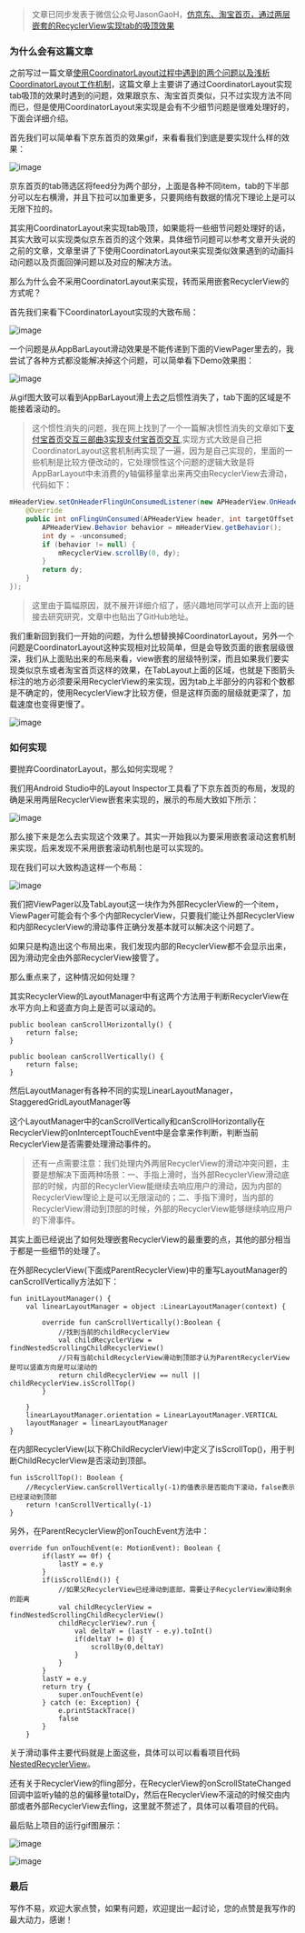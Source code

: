 > 文章已同步发表于微信公众号JasonGaoH，[仿京东、淘宝首页，通过两层嵌套的RecyclerView实现tab的吸顶效果](https://mp.weixin.qq.com/s?__biz=MzUyNTE2OTAzMQ==&mid=2247483770&idx=1&sn=38b95c3cff51e216248c0eb860155437&chksm=fa237992cd54f084802be4b0be2b52e4f5052019d51562f65245ca8b0faf3e0d61d296fc0e7d&token=1938879438&lang=zh_CN#rd)

### 为什么会有这篇文章

之前写过一篇文章[使用CoordinatorLayout过程中遇到的两个问题以及浅析CoordinatorLayout工作机制](https://juejin.im/post/5d233cc86fb9a07ec42b7f57)，这篇文章上主要讲了通过CoordinatorLayout实现tab吸顶的效果时遇到的问题，效果跟京东、淘宝首页类似，只不过实现方法不同而已，但是使用CoordinatorLayout来实现是会有不少细节问题是很难处理好的，下面会详细介绍。

首先我们可以简单看下京东首页的效果gif，来看看我们到底是要实现什么样的效果：

![image](https://raw.githubusercontent.com/JasonGaoH/Images/master/jingdong.gif)

京东首页的tab筛选区将feed分为两个部分，上面是各种不同item，tab的下半部分可以左右横滑，并且下拉可以加重更多，只要网络有数据的情况下理论上是可以无限下拉的。

其实用CoordinatorLayout来实现tab吸顶，如果能将一些细节问题处理好的话，其实大致可以实现类似京东首页的这个效果，具体细节问题可以参考文章开头说的之前的文章，文章里讲了下使用CoordinatorLayout来实现类似效果遇到的动画抖动问题以及页面回弹问题以及对应的解决方法。

那么为什么会不采用CoordinatorLayout来实现，转而采用嵌套RecyclerView的方式呢？

首先我们来看下CoordinatorLayout实现的大致布局：

![image](https://raw.githubusercontent.com/JasonGaoH/Images/master/CoordinatorLayout.png)

一个问题是从AppBarLayout滑动效果是不能传递到下面的ViewPager里去的，我尝试了各种方式都没能解决掉这个问题，可以简单看下Demo效果图：

![image](https://raw.githubusercontent.com/JasonGaoH/Images/master/coordinatorlayout_fix.gif)

从gif图大致可以看到AppBarLayout滑上去之后惯性消失了，tab下面的区域是不能接着滚动的。

> 这个惯性消失的问题，我在网上找到了一个一篇解决惯性消失的文章如下[支付宝首页交互三部曲3实现支付宝首页交互](https://blog.kyleduo.com/2017/07/21/alipay-home-3-alipay-home/),实现方式大致是自己把CoordinatorLayout这套机制再实现了一遍，因为是自己实现的，里面的一些机制是比较方便改动的，它处理惯性这个问题的逻辑大致是将AppBarLayout中未消费的y轴偏移量拿出来再交由RecyclerView去滑动，代码如下：

```java
mHeaderView.setOnHeaderFlingUnConsumedListener(new APHeaderView.OnHeaderFlingUnConsumedListener() {
    @Override
    public int onFlingUnConsumed(APHeaderView header, int targetOffset, int unconsumed) {
        APHeaderView.Behavior behavior = mHeaderView.getBehavior();
        int dy = -unconsumed;
        if (behavior != null) {
            mRecyclerView.scrollBy(0, dy);
        }
        return dy;
    }
});
```
> 这里由于篇幅原因，就不展开详细介绍了，感兴趣地同学可以点开上面的链接去研究研究，文章中也贴出了GitHub地址。

我们重新回到我们一开始的问题，为什么想替换掉CoordinatorLayout，另外一个问题是CoordinatorLayout这种实现相对比较简单，但是会导致页面的嵌套层级很深，我们从上面贴出来的布局来看，view嵌套的层级特别深，而且如果我们要实现类似京东或者淘宝首页这样的效果，在TabLayout上面的区域，也就是下图箭头标注的地方必须要采用RecyclerView的来实现，因为tab上半部分的内容和个数都是不确定的，使用RecyclerView才比较方便，但是这样页面的层级就更深了，加载速度也变得更慢了。

![image](https://raw.githubusercontent.com/JasonGaoH/Images/master/CoordinatorLayout_fix.png)

### 如何实现

要抛弃CoordinatorLayout，那么如何实现呢？

我们用Android Studio中的Layout Inspector工具看了下京东首页的布局，发现的确是采用两层RecyclerView嵌套来实现的，展示的布局大致如下所示：

![image](https://raw.githubusercontent.com/JasonGaoH/Images/master/jingdong_layout.png)

那么接下来是怎么去实现这个效果了。其实一开始我以为要采用嵌套滚动这套机制来实现，后来发现不采用嵌套滚动机制也是可以实现的。

现在我们可以大致构造这样一个布局：

![image](https://raw.githubusercontent.com/JasonGaoH/Images/master/nested_recycler_view.png)

我们把ViewPager以及TabLayout这一块作为外部RecyclerView的一个item，ViewPager可能会有个多个内部RecyclerView，只要我们能让外部RecyclerView和内部RecyclerView的滑动事件正确分发基本就可以解决这个问题了。

如果只是构造出这个布局出来，我们发现内部的RecyclerView都不会显示出来，因为滑动完全由外部RecyclerView接管了。

那么重点来了，这种情况如何处理？

其实RecyclerView的LayoutManager中有这两个方法用于判断RecyclerView在水平方向上和竖直方向上是否可以滚动的。

```
public boolean canScrollHorizontally() {
    return false;
}

public boolean canScrollVertically() {
    return false;
}
```
然后LayoutManager有各种不同的实现LinearLayoutManager，StaggeredGridLayoutManager等

这个LayoutManager中的canScrollVertically和canScrollHorizontally在RecyclerView的onInterceptTouchEvent中是会拿来作判断，判断当前RecyclerView是否需要处理滑动事件的。

> 还有一点需要注意：我们处理内外两层RecyclerView的滑动冲突问题，主要是想解决下面两种场景：一、手指上滑时，当外部RecyclerView滑动底部的时候，内部的RecyclerView能继续去响应用户的滑动，因为内部的RecyclerView理论上是可以无限滚动的；二、手指下滑时，当内部的RecyclerView滑动到顶部的时候，外部的RecyclerView能够继续响应用户的下滑事件。

其实上面已经说出了如何处理嵌套RecyclerView的最重要的点，其他的部分相当于都是一些细节的处理了。

在外部RecyclerView(下面成ParentRecyclerView)中的重写LayoutManager的canScrollVertically方法如下：

```
fun initLayoutManager() {
    val linearLayoutManager = object :LinearLayoutManager(context) {

        override fun canScrollVertically():Boolean {
            //找到当前的childRecyclerView
            val childRecyclerView = findNestedScrollingChildRecyclerView()
            //只有当前childRecyclerView滑动到顶部才认为ParentRecyclerView是可以竖直方向是可以滚动的
            return childRecyclerView == null || childRecyclerView.isScrollTop()
        }

    }
    linearLayoutManager.orientation = LinearLayoutManager.VERTICAL
    layoutManager = linearLayoutManager
}
```
在内部RecyclerView(以下称ChildRecyclerView)中定义了isScrollTop()，用于判断ChildRecyclerView是否滚动到顶部。
```
fun isScrollTop(): Boolean {
    //RecyclerView.canScrollVertically(-1)的值表示是否能向下滚动，false表示已经滚动到顶部
    return !canScrollVertically(-1)
}
```

另外，在ParentRecyclerView的onTouchEvent方法中：
```
override fun onTouchEvent(e: MotionEvent): Boolean {
        if(lastY == 0f) {
            lastY = e.y
        }
        if(isScrollEnd()) {
            //如果父RecyclerView已经滑动到底部，需要让子RecyclerView滑动剩余的距离
            val childRecyclerView = findNestedScrollingChildRecyclerView()
            childRecyclerView?.run {
                val deltaY = (lastY - e.y).toInt()
                if(deltaY != 0) {
                    scrollBy(0,deltaY)
                }
            }
        }
        lastY = e.y
        return try {
            super.onTouchEvent(e)
        } catch (e: Exception) {
            e.printStackTrace()
            false
        }
    }
```

关于滑动事件主要代码就是上面这些，具体可以可以看看项目代码[NestedRecyclerView](https://github.com/JasonGaoH/NestedRecyclerView)。

还有关于RecyclerView的fling部分，在RecyclerView的onScrollStateChanged回调中监听y轴的总的偏移量totalDy，然后在RecyclerView不滚动的时候交由内部或者外部RecyclerView去fling，这里就不赘述了，具体可以看项目的代码。

最后贴上项目的运行gif图展示：

![image](https://raw.githubusercontent.com/JasonGaoH/NestedRecyclerView/master/gif/nested_recyclerview_1.gif)

![image](https://raw.githubusercontent.com/JasonGaoH/NestedRecyclerView/master/gif/nested_recyclerview_2.gif)

### 最后
写作不易，欢迎大家点赞，如果有问题，欢迎提出一起讨论，您的点赞是我写作的最大动力，感谢！